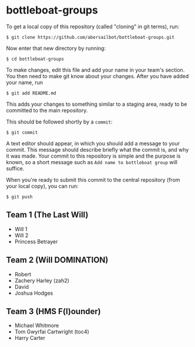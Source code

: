 bottleboat-groups
=================

To get a local copy of this repository (called "cloning" in git terms), run:

    $ git clone https://github.com/abersailbot/bottleboat-groups.git

Now enter that new directory by running:

    $ cd bottleboat-groups

To make changes, edit this file and add your name in your team's section. You
then need to make git know about your changes. After you have added your name,
run

    $ git add README.md

This adds your changes to something similar to a staging area, ready to be
committed to the main repository.

This should be followed shortly by a `commit`:

    $ git commit

A text editor should appear, in which you should add a message to your commit.
This message should describe briefly what the commit is, and why it was made.
Your commit to this repository is simple and the purpose is known, so a short
message such as `Add name to bottleboat group` will suffice.

When you're ready to submit this commit to the central repository (from your
local copy), you can run:

    $ git push


Team 1 (The Last Will)
---------------------------------------------
  - Will 1
  - Will 2
  - Princess Betrayer

Team 2 (Will DOMINATION)
---------------------------------------------
  - Robert
  - Zachery Harley (zah2)
  - David
  - Joshua Hodges

Team 3 (HMS F(l)ounder)
---------------------------------------------
  -  Michael Whitmore
  -	 Tom Gwyrfai Cartwright (toc4)
  -  Harry Carter
